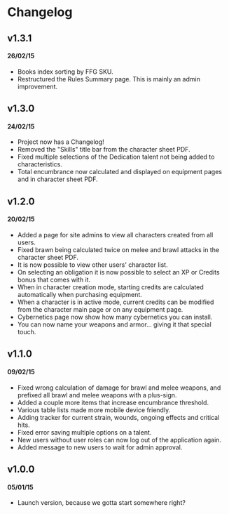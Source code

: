 # Changelog

## v1.3.1
#### 26/02/15
* Books index sorting by FFG SKU.
* Restructured the Rules Summary page. This is mainly an admin improvement.

## v1.3.0
#### 24/02/15
* Project now has a Changelog!
* Removed the "Skills" title bar from the character sheet PDF.
* Fixed multiple selections of the Dedication talent not being added to characteristics.
* Total encumbrance now calculated and displayed on equipment pages and in character sheet PDF.

## v1.2.0
#### 20/02/15
* Added a page for site admins to view all characters created from all users.
* Fixed brawn being calculated twice on melee and brawl attacks in the character sheet PDF.
* It is now possible to view other users' character list.
* On selecting an obligation it is now possible to select an XP or Credits bonus that comes with it.
* When in character creation mode, starting credits are calculated automatically when purchasing equipment.
* When a character is in active mode, current credits can be modified from the character main page or on any equipment page.
* Cybernetics page now show how many cybernetics you can install.
* You can now name your weapons and armor... giving it that special touch.

## v1.1.0
#### 09/02/15
* Fixed wrong calculation of damage for brawl and melee weapons, and prefixed all brawl and melee weapons with a plus-sign.
* Added a couple more items that increase encumbrance threshold.
* Various table lists made more mobile device friendly.
* Adding tracker for current strain, wounds, ongoing effects and critical hits.
* Fixed error saving multiple options on a talent.
* New users without user roles can now log out of the application again.
* Added message to new users to wait for admin approval.

## v1.0.0
#### 05/01/15
* Launch version, because we gotta start somewhere right?
